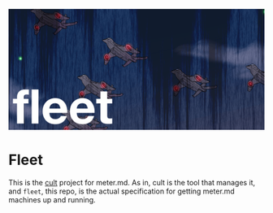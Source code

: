 ![Fleet][logo]

# Fleet

This is the [cult](/metermd/cult) project for meter.md.  As in, cult is the
tool that manages it, and `fleet`, this repo, is the actual specification for
getting meter.md machines up and running.

[logo]: ./doc/images/masthead@0.5x.png "Fleet"
